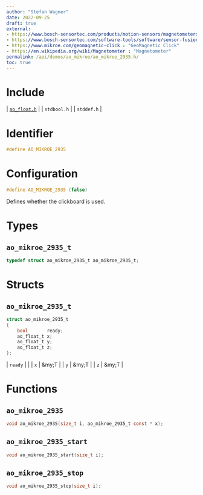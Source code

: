 ```yaml
---
author: "Stefan Wagner"
date: 2022-09-25
draft: true
external:
- https://www.bosch-sensortec.com/products/motion-sensors/magnetometers-bmm150/ : "Bosch Sensortec BMM150"
- https://www.bosch-sensortec.com/software-tools/software/sensor-fusion-software/ : "Bosch Sensortec Sensor fusion software"
- https://www.mikroe.com/geomagnetic-click : "GeoMagnetic Click"
- https://en.wikipedia.org/wiki/Magnetometer : "Magnetometer"
permalink: /api/demos/ao_mikroe/ao_mikroe_2935.h/
toc: true
---
```


# Include

| [`ao_float.h`](../../src/ao_sys_xc32_pic32/ao_float.h.md) |
| `stdbool.h` |
| `stddef.h` |

# Identifier

```c
#define AO_MIKROE_2935
```

# Configuration

```c
#define AO_MIKROE_2935 (false)
```

Defines whether the clickboard is used.

# Types

## `ao_mikroe_2935_t`

```c
typedef struct ao_mikroe_2935_t ao_mikroe_2935_t;
```

# Structs

## `ao_mikroe_2935_t`

```c
struct ao_mikroe_2935_t
{
    bool       ready;
    ao_float_t x;
    ao_float_t y;
    ao_float_t z;
};
```

| `ready` | |
| `x` | &my;T |
| `y` | &my;T |
| `z` | &my;T |

# Functions

## `ao_mikroe_2935`

```c
void ao_mikroe_2935(size_t i, ao_mikroe_2935_t const * x);
```

## `ao_mikroe_2935_start`

```c
void ao_mikroe_2935_start(size_t i);
```

## `ao_mikroe_2935_stop`

```c
void ao_mikroe_2935_stop(size_t i);
```
